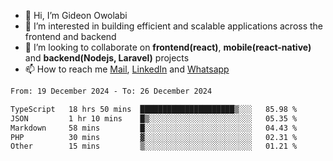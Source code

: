 - 👋 Hi, I’m Gideon Owolabi
- 👀 I’m interested in building efficient and scalable applications across the frontend and backend
- 💞️ I’m looking to collaborate on <b>frontend(react)</b>, <b>mobile(react-native)</b> and <b>backend(Nodejs, Laravel)</b> projects
- 📫 How to reach me <a href="mailto:gideoniyin2021@gmail.com">Mail</a>, <a href="https://www.linkedin.com/in/gideon-owolabi-9b667a232/">LinkedIn</a> and <a href="https://wa.me/2348055377085">Whatsapp</a>

<!---
gude1/gude1 is a ✨ special ✨ repository because its `README.md` (this file) appears on your GitHub profile.
You can click the Preview link to take a look at your changes.
--->

<!--START_SECTION:waka-->

```txt
From: 19 December 2024 - To: 26 December 2024

TypeScript   18 hrs 50 mins  █████████████████████▒░░░   85.98 %
JSON         1 hr 10 mins    █▒░░░░░░░░░░░░░░░░░░░░░░░   05.35 %
Markdown     58 mins         █░░░░░░░░░░░░░░░░░░░░░░░░   04.43 %
PHP          30 mins         ▓░░░░░░░░░░░░░░░░░░░░░░░░   02.31 %
Other        15 mins         ▒░░░░░░░░░░░░░░░░░░░░░░░░   01.21 %
```

<!--END_SECTION:waka-->
